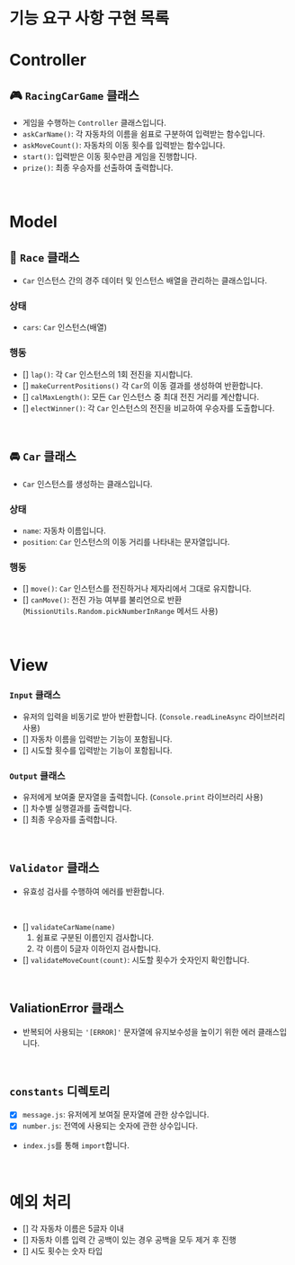 # 기능 요구 사항 구현 목록

# Controller

## 🎮 `RacingCarGame` 클래스

- 게임을 수행하는 `Controller` 클래스입니다.
- `askCarName()`: 각 자동차의 이름을 쉼표로 구분하여 입력받는 함수입니다.
- `askMoveCount()`: 자동차의 이동 횟수를 입력받는 함수입니다.
- `start()`: 입력받은 이동 횟수만큼 게임을 진행합니다.
- `prize()`: 최종 우승자를 선출하여 출력합니다.

<br/>

# Model

## 🏁 `Race` 클래스

- `Car` 인스턴스 간의 경주 데이터 및 인스턴스 배열을 관리하는 클래스입니다.

### 상태

- `cars`: `Car` 인스턴스(배열)

### 행동

- [] `lap()`: 각 `Car` 인스턴스의 1회 전진을 지시합니다.
- [] `makeCurrentPositions()` 각 `Car`의 이동 결과를 생성하여 반환합니다.
- [] `calMaxLength()`: 모든 `Car` 인스턴스 중 최대 전진 거리를 계산합니다.
- [] `electWinner()`: 각 `Car` 인스턴스의 전진을 비교하여 우승자를 도출합니다.

<br/>

## 🚘 `Car` 클래스

- `Car` 인스턴스를 생성하는 클래스입니다.

### 상태

- `name`: 자동차 이름입니다.
- `position`: `Car` 인스턴스의 이동 거리를 나타내는 문자열입니다.

### 행동

- [] `move()`: `Car` 인스턴스를 전진하거나 제자리에서 그대로 유지합니다.
- [] `canMove()`: 전진 가능 여부를 불리언으로 반환 (`MissionUtils.Random.pickNumberInRange` 메서드 사용)

<br/>

# View

### `Input` 클래스

- 유저의 입력을 비동기로 받아 반환합니다. (`Console.readLineAsync` 라이브러리 사용)
- [] 자동차 이름을 입력받는 기능이 포함됩니다.
- [] 시도할 횟수를 입력받는 기능이 포함됩니다.

### `Output` 클래스

- 유저에게 보여줄 문자열을 출력합니다. (`Console.print` 라이브러리 사용)
- [] 차수별 실행결과를 출력합니다.
- [] 최종 우승자를 출력합니다.

<br/>

## `Validator` 클래스

- 유효성 검사를 수행하여 에러를 반환합니다.

<br>

- [] `validateCarName(name)`
  1. 쉼표로 구분된 이름인지 검사합니다.
  2. 각 이름이 5글자 이하인지 검사합니다.
- [] `validateMoveCount(count)`: 시도할 횟수가 숫자인지 확인합니다.

<br/>

## ValiationError 클래스

- 반복되어 사용되는 `'[ERROR]'` 문자열에 유지보수성을 높이기 위한 에러 클래스입니다.

<br/>

## `constants` 디렉토리

- [x] `message.js`: 유저에게 보여질 문자열에 관한 상수입니다.
- [x] `number.js`: 전역에 사용되는 숫자에 관한 상수입니다.
- `index.js`를 통해 `import`합니다.

<br/>

# 예외 처리

- [] 각 자동차 이름은 5글자 이내
- [] 자동차 이름 입력 간 공백이 있는 경우 공백을 모두 제거 후 진행
- [] 시도 횟수는 숫자 타입

<br/>
